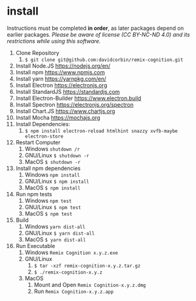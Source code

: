 # install
Instructions must be completed **in order**, as later packages depend on earlier packages.
*Please be aware of license (CC BY-NC-ND 4.0) and its restrictions while using this software.*
1. Clone Repository
    1. `$ git clone git@github.com:davidcorbin/remix-cognition.git`
1. Install Node.JS https://nodejs.org/en/
1. Install npm https://www.npmjs.com
1. Install yarn https://yarnpkg.com/en/
1. Install Electron https://electronjs.org
1. Install StandardJS https://standardjs.com
1. Install Electron-Builder https://www.electron.build
1. Install Spectron https://electronjs.org/spectron
1. Install Chart.JS https://www.chartjs.org
1. Install Mocha https://mochajs.org
1. Install Dependencies:
    1. `$ npm install electron-reload htmlhint snazzy xvfb-maybe electron-store`
1. Restart Computer
    1. Windows `shutdown /r`
    1. GNU/Linux `$ shutdown -r`
    1. MacOS `$ shutdown -r`
1. Install npm dependencies
    1. Windows `npm install`
    1. GNU/Linux `$ npm install`
    1. MacOS `$ npm install`
1. Run npm tests
    1. Windows `npm test`
    1. GNU/Linux `$ npm test`
    1. MacOS `$ npm test`
1. Build
    1. Windows `yarn dist-all`
    1. GNU/Linux `$ yarn dist-all`
    1. MacOS `$ yarn dist-all`
1. Run Executable
    1. Windows `Remix Cognition x.y.z.exe`
    1. GNU/Linux 
        1. `$ tar -xzf remix-cognition-x.y.z.tar.gz`
        1. `$ ./remix-cognition-x.y.z`
    1. MacOS
        1. Mount and Open `Remix Cognition-x.y.z.dmg`
        1. Run `Remix Cognition-x.y.z.app`
